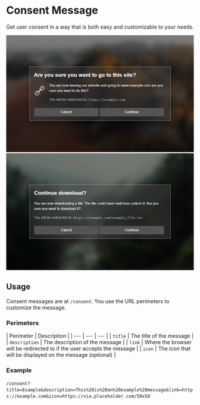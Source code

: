 # Consent Message

Get user consent in a way that is both easy and customizable to your needs.

![example_1](img/example_1.png)
![example_2](img/example_2.png)

## Usage

Consent messages are at `/consent`. You use the URL perimeters to customize the message.

### Perimeters

| Perimeter | Description |
| --- | --- | --- |
| `title` | The title of the message |
| `description` | The description of the message |
| `link` | Where the browser will be redirected to if the user accepts the message |
| `icon` | The icon that will be displayed on the message (optional) |

### Example

`/consent?title=Example&description=This%20is%20an%20example%20message&link=https://example.com&icon=https://via.placeholder.com/50x50`